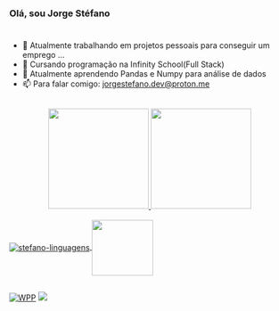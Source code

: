 ### Olá, sou Jorge Stéfano
#

- 🔭 Atualmente trabalhando em projetos pessoais para conseguir um emprego ...
- 🌱 Cursando programação na Infinity School(Full Stack)
- 👯 Atualmente aprendendo Pandas e Numpy para análise de dados
- 📫 Para falar comigo: jorgestefano.dev@proton.me
 ##
<div align="center">
  <a href="https://github.com/jorgestefanodev">
  <img height="180em" src="https://github-readme-stats.vercel.app/api?username=jorgestefanodev&show_icons=true&theme=algolia&include_all_commits=true&count_private=true"/>
  <img height="180em" src="https://github-readme-stats.vercel.app/api/top-langs/?username=jorgestefanodev&layout=compact&langs_count=7&theme=algolia"/>
</div>
<div style="display: inline_block"><br>
  <img align="center" alt="stefano-linguagens" src="https://skills.thijs.gg/icons?i=python,mysql">
  <img align="center" height="100" width="110" src="https://cdn.jsdelivr.net/gh/devicons/devicon/icons/sqlalchemy/sqlalchemy-original-wordmark.svg" />
</div>
  
 ##
 <a href="https://wa.me/5571982978322"> ![WPP](https://img.shields.io/badge/WhatsApp-25D366?style=for-the-badge&logo=whatsapp&logoColor=white)</a>
 <a href = "mailto:jorgestefano.dev@proton.me"><img src="https://img.shields.io/badge/ProtonMail-8B89CC?style=for-the-badge&logo=protonmail&logoColor=white" target="_blank"></a>
